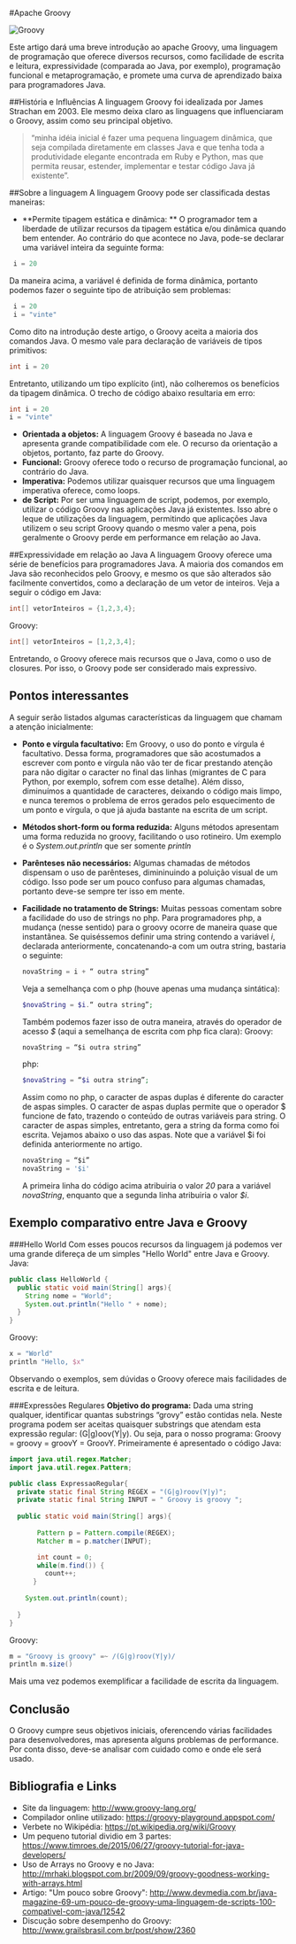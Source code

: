 #Apache Groovy

![Groovy](https://uploaddeimagens.com.br/images/000/585/360/full/groovy.png?1458175765)

Este artigo dará uma breve introdução ao apache Groovy, uma linguagem de programação que oferece diversos recursos, como facilidade de escrita e leitura, expressividade (comparada ao Java, por exemplo), programação funcional e metaprogramação, e promete uma curva de aprendizado baixa para programadores Java.  

##História e Influências
A linguagem Groovy foi idealizada por James Strachan em 2003. Ele mesmo deixa claro as linguagens que influenciaram o Groovy, assim como seu principal objetivo.
>“minha idéia inicial é fazer uma pequena linguagem dinâmica, que seja compilada diretamente em classes Java e que tenha toda a produtividade elegante encontrada em Ruby e Python, mas que permita reusar, estender, implementar e testar código Java já existente”.

##Sobre a linguagem
A linguagem Groovy pode ser classificada destas maneiras:
* **Permite tipagem estática e dinâmica: ** O programador tem a liberdade de utilizar recursos da tipagem estática e/ou dinâmica quando bem entender.
  Ao contrário do que acontece no Java, pode-se declarar uma variável inteira da seguinte forma:  
 ```groovy
  i = 20

  ``` 
  Da maneira acima, a variável é definida de forma dinâmica, portanto podemos fazer o seguinte tipo de atribuição sem problemas:  
 ```groovy
  i = 20
  i = "vinte"
  ``` 
  Como dito na introdução deste artigo, o Groovy aceita a maioria dos comandos Java. O mesmo vale para declaração de variáveis de tipos primitivos:
  ```groovy
  int i = 20
  ``` 
  Entretanto, utilizando um tipo explícito (int), não colheremos os benefícios da tipagem dinâmica. O trecho de código abaixo resultaria em erro:
  ```groovy
  int i = 20
  i = "vinte"
  ```   
* **Orientada a objetos:** A linguagem Groovy é baseada no Java e apresenta grande compatibilidade com ele. O recurso da orientação a objetos, portanto, faz parte do Groovy.
*  **Funcional:** Groovy oferece todo o recurso de programação funcional, ao contrário do Java.
*  **Imperativa:** Podemos utilizar quaisquer recursos que uma linguagem imperativa oferece, como loops.
*  **de Script:** Por ser uma linguagem de script, podemos, por exemplo, utilizar o código Groovy nas aplicações Java já existentes. Isso abre o leque de utilizações da linguagem, permitindo que aplicações Java utilizem o seu script Groovy quando o mesmo valer a pena, pois geralmente o Groovy perde em performance em relação ao Java.

##Expressividade em relação ao Java
A linguagem Groovy oferece uma série de benefícios para programadores Java. A maioria dos comandos em Java são reconhecidos pelo Groovy, e mesmo os que são alterados são facilmente convertidos, como a declaração de um vetor de inteiros. Veja a seguir o código em Java:  
```java
int[] vetorInteiros = {1,2,3,4};
```  
Groovy:  
```groovy
int[] vetorInteiros = [1,2,3,4];
```  
Entretando, o Groovy oferece mais recursos que o Java, como o uso de closures. Por isso, o Groovy pode ser considerado mais expressivo.


## Pontos interessantes
A seguir serão listados algumas características da linguagem que chamam a atenção inicialmente:
* **Ponto e vírgula facultativo:** Em Groovy, o uso do ponto e vírgula é facultativo. Dessa forma, programadores que são acostumados a escrever com ponto e vírgula não vão ter de ficar prestando atenção para não digitar o caracter no final das linhas (migrantes de C para Python, por exemplo, sofrem com esse detalhe). Além disso, diminuímos a quantidade de caracteres, deixando o código mais limpo, e nunca teremos o problema de erros gerados pelo esquecimento de um ponto e vírgula, o que já ajuda bastante na escrita de um script.
* **Métodos short-form ou forma reduzida:** Alguns métodos apresentam uma forma reduzida no groovy, facilitando o uso rotineiro. Um exemplo é o _System.out.println_ que ser somente _println_
* **Parênteses não necessários:** Algumas chamadas de métodos dispensam o uso de parênteses, dimininuindo a poluição visual de um código. Isso pode ser um pouco confuso para algumas chamadas, portanto deve-se sempre ter isso em mente.

* **Facilidade no tratamento de Strings:** Muitas pessoas comentam sobre a facilidade do uso de strings no php. Para programadores php, a mudança (nesse sentido) para o groovy ocorre de maneira quase que instantânea. Se quiséssemos definir uma string contendo a variável _i_, declarada anteriormente, concatenando-a com um outra string, bastaria o seguinte:   
  ```groovy
  novaString = i + “ outra string”
  ```   
  Veja a semelhança com o php (houve apenas uma mudança sintática):  
  ```php
  $novaString = $i.“ outra string”;
  ```   
  Também podemos fazer isso de outra maneira, através do operador de acesso _$_ (aqui a semelhança de escrita com php fica clara):
  Groovy:  
  ```groovy
  novaString = “$i outra string”
  ```  
  php:
  ```php
  $novaString = “$i outra string”;
  ```     
  Assim como no php, o caracter de aspas duplas é diferente do caracter de aspas simples. 
  O caracter de aspas duplas permite que o operador $ funcione de fato, trazendo o conteúdo de outras variáveis para string. O caracter de aspas simples, entretanto, gera a string da forma como foi escrita. Vejamos abaixo o uso das aspas. Note que a variável $i foi definida anteriormente no artigo.  
  ```groovy
  novaString = “$i”  
  novaString = '$i' 
  ```   
  A primeira linha do código acima atribuiria o valor _20_ para a variável _novaString_, enquanto que a segunda linha atribuiria o valor _$i_.

## Exemplo comparativo entre Java e Groovy

###Hello World
Com esses poucos recursos da linguagem já podemos ver uma grande difereça de um simples "Hello World" entre Java e Groovy.  
Java: 
```java
public class HelloWorld {
  public static void main(String[] args){   
	String nome = "World"; 
	System.out.println("Hello " + nome);
  }
}  
```  
Groovy: 
```groovy
x = "World"
println "Hello, $x"
```
Observando o exemplos, sem dúvidas o Groovy oferece mais facilidades de escrita e de leitura.

###Expressões Regulares
**Objetivo do programa:** Dada uma string qualquer, identificar quantas substrings “grovy” estão contidas nela. Neste programa podem ser aceitas quaisquer substrings que atendam esta expressão regular: (G|g)oov(Y|y). Ou seja, para o nosso programa: Groovy = groovy = groovY = GroovY. Primeiramente é apresentado o código Java:  
```java
import java.util.regex.Matcher;
import java.util.regex.Pattern;

public class ExpressaoRegular{
  private static final String REGEX = "(G|g)roov(Y|y)";
  private static final String INPUT = " Groovy is groovy ";
  
  public static void main(String[] args){
 	   
       Pattern p = Pattern.compile(REGEX);
       Matcher m = p.matcher(INPUT); 

       int count = 0;
       while(m.find()) {
         count++;
      }
    
    System.out.println(count);
    
  }
}
```  
Groovy:  
```groovy
m = "Groovy is groovy" =~ /(G|g)roov(Y|y)/
println m.size()
```  
Mais uma vez podemos exemplificar a facilidade de escrita da linguagem.

## Conclusão
O Groovy cumpre seus objetivos iniciais, oferencendo várias facilidades para desenvolvedores, mas apresenta alguns problemas de performance. Por conta disso, deve-se analisar com cuidado como e onde ele será usado.

## Bibliografia e Links
* Site da linguagem: http://www.groovy-lang.org/
* Compilador online utilizado: https://groovy-playground.appspot.com/
* Verbete no Wikipédia: https://pt.wikipedia.org/wiki/Groovy
* Um pequeno tutorial dividio em 3 partes: https://www.timroes.de/2015/06/27/groovy-tutorial-for-java-developers/
* Uso de Arrays no Groovy e no Java: http://mrhaki.blogspot.com.br/2009/09/groovy-goodness-working-with-arrays.html
* Artigo: "Um pouco sobre Groovy": http://www.devmedia.com.br/java-magazine-69-um-pouco-de-groovy-uma-linguagem-de-scripts-100-compativel-com-java/12542
* Discução sobre desempenho do Groovy: http://www.grailsbrasil.com.br/post/show/2360

